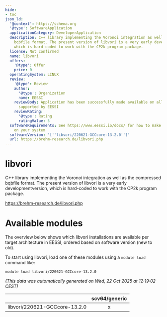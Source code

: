```yaml
---
hide:
- toc
json_ld:
  '@context': https://schema.org
  '@type': SoftwareApplication
  applicationCategory: DeveloperApplication
  description: C++ library implementing the Voronoi integration as well as the compressed
    bqbfile format. The present version of libvori is a very early developmentversion,
    which is hard-coded to work with the CP2k program package.
  license: Not confirmed
  name: libvori
  offers:
    '@type': Offer
    price: 0
  operatingSystem: LINUX
  review:
    '@type': Review
    author:
      '@type': Organization
      name: EESSI
    reviewBody: Application has been successfully made available on all architectures
      supported by EESSI
    reviewRating:
      '@type': Rating
      ratingValue: 5
  softwareRequirements: See https://www.eessi.io/docs/ for how to make EESSI available
    on your system
  softwareVersion: '[''libvori/220621-GCCcore-13.2.0'']'
  url: https://brehm-research.de/libvori.php
---
```


libvori
=======


C++ library implementing the Voronoi integration as well as the compressed bqbfile format. The present version of libvori is a very early developmentversion, which is hard-coded to work with the CP2k program package.

https://brehm-research.de/libvori.php
# Available modules


The overview below shows which libvori installations are available per target architecture in EESSI, ordered based on software version (new to old).

To start using libvori, load one of these modules using a `module load` command like:

```shell
module load libvori/220621-GCCcore-13.2.0
```

*(This data was automatically generated on Wed, 22 Oct 2025 at 12:19:02 CEST)*

| |scv64/generic|
| :---: | :---: |
|libvori/220621-GCCcore-13.2.0|x|
